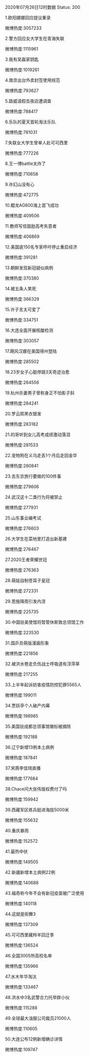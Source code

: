2020年07月26日12时数据
Status: 200

1.欧阳娜娜回应提议重录

微博热度:3057233

2.警方回应女大学生在青海失联

微博热度:1115961

3.我有吴磊家钥匙

微博热度:1019261

4.南京出台外卖封签使用规范

微博热度:793627

5.路威请假去夜店遭调查

微博热度:788417

6.乐队的夏天首轮淘汰乐队

微博热度:781031

7.失联女大学生曾单人赴可可西里

微博热度:777226

8.王一博battle太炸了

微博热度:710658

9.许幻山没有心

微博热度:472775

10.鲲龙AG600海上首飞成功

微博热度:409506

11.教师写信鼓励高考失意者

微博热度:406869

12.美国逾150名专家呼吁停止重启经济

微博热度:391281

13.朝鲜发现新冠疑似病例

微博热度:370380

14.被五条人笑死

微博热度:366329

15.许子言太可爱了

微博热度:334751

16.大连全面开展核酸检测

微博热度:303057

17.飓风汉娜在美国得州登陆

微博热度:285502

18.23岁女子心脏停跳3天奇迹治愈

微博热度:284556

19.杭州杀妻男子曾称身正不怕影子斜

微博热度:284241

20.罗云熙黑衣银发

微博热度:283182

21.的哥听到女儿高考成绩激动落泪

微博热度:281533

22.宠物狗在义乌走丢1个月后走回金华

微博热度:280841

23.去东京旅行要做的100件事

微博热度:279606

24.武汉这十二类行为将被禁止

微博热度:277931

25.山东事业编考试

微博热度:276603

26.大学生在菜地里打造出新基建

微博热度:276467

27.2020王者荣耀世冠

微博热度:276363

28.萌娃自制苍耳子皇冠

微博热度:272331

29.恩施降雨引发内涝

微博热度:225735

30.中国驻美使馆将暂管休斯敦总领馆工作

微博热度:223530

31.国乒丑萌版漫画形象

微博热度:221856

32.被洪水卷走负伤战士呼吸道有浮萍草

微博热度:217255

33.上半年起诉妨害疫情防控犯罪5565人

微博热度:199011

34.贾跃亭个人破产内幕

微博热度:198985

35.美国驻成都总领事馆徽标被摘除

微博热度:192188

36.辽宁新增13例本土病例

微博热度:187841

37.宋茜李佳琦直播

微博热度:177684

38.Chace问大张伟版权费付了吗

微博热度:159942

39.西藏军区练兵挺进海拔5000米

微博热度:155632

40.重庆暴雨

微博热度:152572

41.最热中伏

微博热度:149505

42.新疆新增本土病例22例

微博热度:140688

43.福奇称今年不会有新冠疫苗被广泛使用

微博热度:140118

44.这就是街舞3

微博热度:137309

45.可可西里藏羚羊回迁季

微博热度:136524

46.全国3005所高校名单

微博热度:135966

47.水木年华淘汰

微博热度:133467

48.洪水中3名武警合力托举胖小伙

微博热度:115288

49.全球最大油服公司裁员21000人

微博热度:110605

50.大连公布12例新增确诊详情

微博热度:109747

